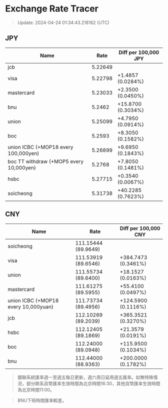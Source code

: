 # Exchange Rate Tracer

> Update: 2024-04-24 01:34:43.218162 (UTC)

## JPY

| Name                                    |    Rate | Diff per 100,000 JPY   |
|-----------------------------------------|---------|------------------------|
| jcb                                     | 5.22649 |                        |
| visa                                    | 5.22798 | +1.4857 (0.0284%)      |
| mastercard                              | 5.23033 | +2.3500 (0.0450%)      |
| bnu                                     | 5.2462  | +15.8700 (0.3034%)     |
| union                                   | 5.25099 | +4.7950 (0.0914%)      |
| boc                                     | 5.2593  | +8.3050 (0.1582%)      |
| union ICBC (+MOP18 every 100,000yen)    | 5.26899 | +9.6950 (0.1843%)      |
| boc TT withdraw (+MOP5 every 10,000yen) | 5.2768  | +7.8050 (0.1481%)      |
| hsbc                                    | 5.27715 | +0.3540 (0.0067%)      |
| soicheong                               | 5.31738 | +40.2285 (0.7623%)     |

## CNY

| Name                                 | Rate                | Diff per 100,000 CNY   |
|--------------------------------------|---------------------|------------------------|
| soicheong                            | 111.15444	(89.9649) |                        |
| visa                                 | 111.53919	(89.6546) | +384.7473 (0.3461%)    |
| union                                | 111.55734	(89.6400) | +18.1527 (0.0163%)     |
| mastercard                           | 111.61275	(89.5955) | +55.4100 (0.0497%)     |
| union ICBC (+MOP18 every 10,000yuan) | 111.73734	(89.4956) | +124.5900 (0.1116%)    |
| jcb                                  | 112.10269	(89.2039) | +365.3521 (0.3270%)    |
| hsbc                                 | 112.12405	(89.1869) | +21.3579 (0.0191%)     |
| boc                                  | 112.24000	(89.0948) | +115.9500 (0.1034%)    |
| bnu                                  | 112.44000	(88.9363) | +200.0000 (0.1782%)    |


> 銀聯系統匯率週一至週五每日更新，週六周日延用週五匯率。如無特殊情況，部分歐系貨幣匯率生效時間為北京時間16:30，其他貨幣匯率生效時間為北京時間11:00。

> BNU下班時間匯率較差。

